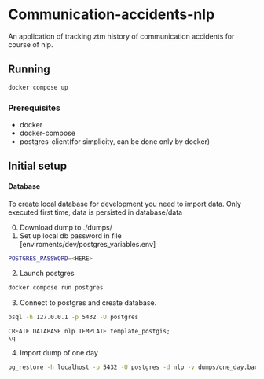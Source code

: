 # Communication-accidents-nlp
An application of tracking ztm history of communication accidents for course of nlp.
## Running
```bash
docker compose up
```
### Prerequisites
- docker
- docker-compose
- postgres-client(for simplicity, can be done only by docker)

## Initial setup

#### Database
To create local database for development you need to import data.
Only executed first time, data is persisted in database/data

0. Download dump to ./dumps/
1. Set up local db password in file [enviroments/dev/postgres_variables.env]
```bash
POSTGRES_PASSWORD=<HERE>
```
2. Launch postgres
```bash
docker compose run postgres
```
3. Connect to postgres and create database.
```bash
psql -h 127.0.0.1 -p 5432 -U postgres
```
```psql
CREATE DATABASE nlp TEMPLATE template_postgis;
\q
```
4. Import dump of one day
```bash
pg_restore -h localhost -p 5432 -U postgres -d nlp -v dumps/one_day.backup
```
